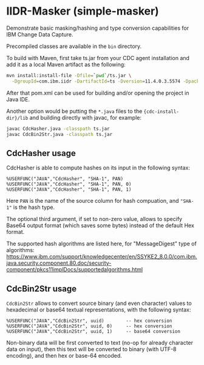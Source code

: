 # IIDR-Masker (simple-masker)
Demonstrate basic masking/hashing and type conversion capabilities for IBM Change Data Capture.

Precompiled classes are available in the `bin` directory.

To build with Maven, first take ts.jar from your CDC agent installation
and add it as a local Maven artifact as the following:

```bash
mvn install:install-file -Dfile=`pwd`/ts.jar \
  -DgroupId=com.ibm.iidr -DartifactId=ts -Dversion=11.4.0.3.5574 -Dpackaging=jar
```

After that pom.xml can be used for building and/or opening the project in Java IDE.

Another option would be putting the `*.java` files to the `{cdc-install-dir}/lib`
and building directly with javac, for example:

```bash
javac CdcHasher.java -classpath ts.jar
javac CdcBin2Str.java -classpath ts.jar
```

## CdcHasher usage

CdcHasher is able to compute hashes on its input in the following syntax:
```
%USERFUNC("JAVA","CdcHasher", "SHA-1", PAN)
%USERFUNC("JAVA","CdcHasher", "SHA-1", PAN, 0)
%USERFUNC("JAVA","CdcHasher", "SHA-1", PAN, 1)
```

Here `PAN` is the name of the source column for hash compuation, and `"SHA-1"`
is the hash type.

The optional third argument, if set to non-zero value, allows to specify Base64
output format (which saves some bytes) instead of the default Hex format.

The supported hash algorithms are listed here, for "MessageDigest" type of algorithms:
https://www.ibm.com/support/knowledgecenter/en/SSYKE2_8.0.0/com.ibm.java.security.component.80.doc/security-component/pkcs11implDocs/supportedalgorithms.html

## CdcBin2Str usage

`CdcBin2Str` allows to convert source binary (and even character) values
to hexadecimal or base64 textual representations, with the following syntax:

```
%USERFUNC("JAVA","CdcBin2Str", uuid)        -- hex conversion
%USERFUNC("JAVA","CdcBin2Str", uuid, 0)     -- hex conversion
%USERFUNC("JAVA","CdcBin2Str", uuid, 1)     -- base64 conversion
```

Non-binary data will be first converted to text (no-op for already character data on input), then this text will be converted to binary (with UTF-8 encoding), and then hex or base-64 encoded.
